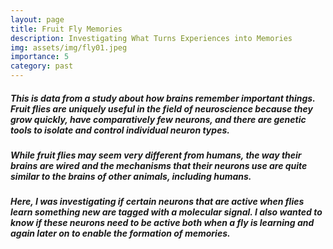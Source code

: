 ```yaml
---
layout: page
title: Fruit Fly Memories
description: Investigating What Turns Experiences into Memories
img: assets/img/fly01.jpeg
importance: 5
category: past
---
```


<div class="row">
    <div class="col-12 mt-3 mt-md-0">
        <h5 class="larger-font paragraph">
            This is data from a study about how brains remember important things. Fruit flies are uniquely useful in the field of neuroscience because they grow quickly, have comparatively few neurons, and there are genetic tools to isolate and control individual neuron types.
        </h5>
        <h5 class="larger-font paragraph">
            While fruit flies may seem very different from humans, the way their brains are wired and the mechanisms that their neurons use are quite similar to the brains of other animals, including humans.
        </h5>
        <h5 class="larger-font paragraph">
            Here, I was investigating if certain neurons that are active when flies learn something new are tagged with a molecular signal. I also wanted to know if these neurons need to be active both when a fly is learning and again later on to enable the formation of memories.
        </h5>
    </div>
</div>



